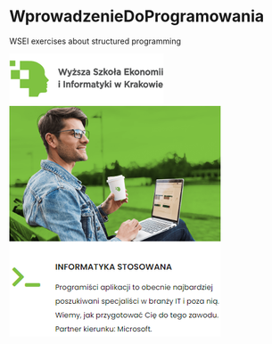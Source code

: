# WprowadzenieDoProgramowania
WSEI exercises about structured programming


![](IMG/wseiLogo.png)
![](IMG/InformatykaStosowana.PNG)